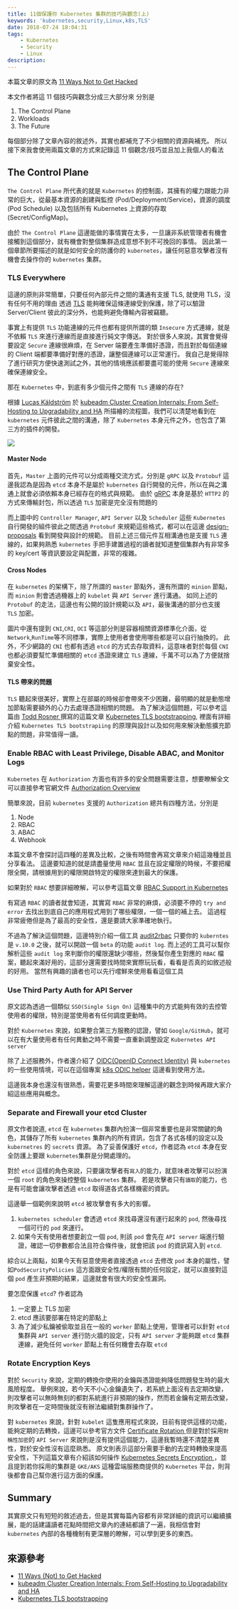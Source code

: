 ```yaml
---
title: 11個保護你 Kubernetes 集群的技巧與觀念(上)
keywords: 'kubernetes,security,Linux,k8s,TLS'
date: 2018-07-24 18:04:31
tags:
	- Kubernetes
	- Security
	- Linux
description:
---
```


本篇文章的原文為 [11 Ways Not to Get Hacked](https://kubernetes.io/blog/2018/07/18/11-ways-not-to-get-hacked/#11-run-a-service-mesh)

本文作者將這 11 個技巧與觀念分成三大部分來
分別是
1. The Control Plane
2. Workloads
3. The Future

每個部分除了文章內容的敘述外，其實也都補充了不少相關的資源與補充。
所以接下來我會使用兩篇文章的方式來記錄這 11 個觀念/技巧並且加上我個人的看法

<!--more-->

## The Control Plane
`The Control Plane` 所代表的就是 `Kubernetes` 的控制面，其擁有的權力跟能力非常的巨大，從最基本資源的創建與監控 (Pod/Deployment/Service)，資源的調度(Pod Schedule) 以及包括所有 Kubernetes 上資源的存取 (Secret/ConfigMap)。

由於 `The Control Plane` 這邊能做的事情實在太多，一旦讓非系統管理者有機會接觸到這個部分，就有機會對整個集群造成意想不到不可挽回的事情。
因此第一個章節所要描述的就是如何安全的防護你的 `kubernetes`，讓任何惡意攻擊者沒有機會去操作你的 `kubernetes` 集群。

### TLS Everywhere
這邊的原則非常簡單，只要任何內部元件之間的溝通有支援 TLS, 就使用 TLS，沒有任何不用的理由
透過 [TLS](https://zh.wikipedia.org/wiki/%E5%82%B3%E8%BC%B8%E5%B1%A4%E5%AE%89%E5%85%A8%E6%80%A7%E5%8D%94%E5%AE%9A) 能夠確保這條連線受到保護，除了可以驗證 Server/Client 彼此的深分外，也能夠避免傳輸內容被竊聽。

事實上有提供 `TLS` 功能連線的元件也都有提供所謂的類 `Insecure` 方式連線，就是不依賴 `TLS` 來進行連線而是直接進行純文字傳送。
對於很多人來說，其實會覺得要設定 `Secure` 連線很麻煩，在 Server 端要產生準備好憑證，而且對於每個連線的 Client 端都要準備好對應的憑證，讓整個連線可以正常運行。
我自己是覺得除了進行研究方便快速測試之外，其他的情境應該都要盡可能的使用 `Secure` 連線來確保連線安全。

那在 `Kubernetes` 中，到底有多少個元件之間有 `TLS` 連線的存在?

根據 [Lucas Käldström](https://docs.google.com/presentation/d/1Gp-2blk5WExI_QR59EUZdwfO2BWLJqa626mK2ej-huo/edit#slide=id.g1e639c415b_0_56) 於 [kubeadm Cluster Creation Internals: From Self-Hosting to Upgradability and HA](https://docs.google.com/presentation/d/1Gp-2blk5WExI_QR59EUZdwfO2BWLJqa626mK2ej-huo/edit#slide=id.g1e639c415b_0_56) 所描繪的流程圖，我們可以清楚地看到在 `kubernetes` 元件彼此之間的溝通，除了 `Kubernetes` 本身元件之外，也包含了第三方的插件的開發。

![](https://i.imgur.com/eovKE0P.png)

#### Master Node
首先，`Master` 上面的元件可以分成兩種交流方式，分別是 `gRPC` 以及 `Protobuf`
這邊我認為是因為 `etcd` 本身不是屬於 `kubernetes` 自行開發的元件，所以在與之溝通上就會必須依賴本身已經存在的格式與規範。
由於 [gRPC](https://grpc.io/) 本身是基於 `HTTP2` 的方式來傳輸封包，所以透過 `TLS` 加密是完全沒有問題的

而上圖中的 `Controller Manager`, `API Server` 以及 `Scheduler` 這些 `Kubernetes` 自行開發的組件彼此之間透過 `Protobuf` 來規範這些格式，都可以在這邊 [design-proposals](https://github.com/kubernetes/community/blob/master/contributors/design-proposals/api-machinery/protobuf.md) 看到開發與設計的規範。
目前上述三個元件互相溝通也是支援 `TLS` 連線的，如果夠熟悉 `kubernetes` 手把手建置過程的讀者就知道整個集群內有非常多的 key/cert 等資訊要設定與配置，非常的複雜。

#### Cross Nodes

在 `kubernetes` 的架構下，除了所謂的 `master` 節點外，還有所謂的 `minion` 節點，而 `minion` 則會透過機器上的 `kubelet` 與 `API Server` 進行溝通。
如同上述的 `Protobuf` 的走法，這邊也有公開的設計規範以及 `API`，最後溝通的部分也支援 `TLS` 加密。

圖片中還有提到 `CNI`,`CRI`, `OCI` 等這部分則是容器相關資源標準化介面，從`Network`,`RunTime`等不同標準，實際上使用者會使用哪些都是可以自行抽換的。
此外，不少網路的 `CNI` 也都有透過 `etcd` 的方式去存取資料，這意味者對於每個 `CNI` 也都必須要幫忙準備相關的 `etcd` 憑證來建立 `TLS` 連線，千萬不可以為了方便就捨棄安全性。


#### TLS 帶來的問題
`TLS` 聽起來很美好，實際上在部屬的時候卻會帶來不少困難，最明顯的就是動態增加節點需要額外的心力去處理憑證相關的問題。
為了解決這個問題，可以參考這篇由 [Todd Rosner
](https://medium.com/@toddrosner) 撰寫的這篇文章 [Kubernetes TLS bootstrapping](https://medium.com/@toddrosner/kubernetes-tls-bootstrapping-cf203776abc7), 裡面有詳細介紹 `Kubernetes TLS bootstrapiing` 的原理與設計以及如何用來解決動態擴充節點的問題，非常值得一讀。

### Enable RBAC with Least Privilege, Disable ABAC, and Monitor Logs

`Kubernetes` 在 `Authorization` 方面也有許多的安全問題需要注意，想要瞭解全文可以直接參考官網文件 [Authorization Overview](https://kubernetes.io/docs/reference/access-authn-authz/authorization/)

簡單來說，目前 `kubernetes` 支援的 `Authorization` 總共有四種方法，分別是
1. Node
2. RBAC
3. ABAC
4. Webhook

本篇文章不會探討這四種的差異及比較，之後有時間會再寫文章來介紹這幾種並且分享看法。
這邊要知道的就是請盡量使用 `RBAC` 並且在設定權限的時候，不要把權限全開，請根據用到的權限開啟特定的權限來達到最大的保護。

如果對於 `RBAC` 想要詳細暸解，可以參考這篇文章 [RBAC Support in Kubernetes](https://kubernetes.io/blog/2017/04/rbac-support-in-kubernetes/)

有寫過 `RBAC` 的讀者就會知道，其實寫 `RBAC` 非常的麻煩，必須要不停的 `try and error` 去找出到底自己的應用程式用到了哪些權限，一個一個的補上去。
這過程非常疲倦但是為了最高的安全性，還是要請大家準確地執行。

不過為了解決這個問題，這邊特別介紹一個工具 [audit2rbac](https://github.com/liggitt/audit2rbac)
只要你的 `kuberntes` 是 `v.10.0` 之後，就可以開啟一個 `beta` 的功能 `audit log`.
而上述的工具可以幫你解析這些 `audit log` 來判斷你的權限還缺少哪些，然後幫你產生對應的 `RBAC` 檔案，聽起來滿好用的，這部分還需要找時間來實際玩玩看，看看是否真的如敘述般的好用。
當然有興趣的讀者也可以先行嚐鮮來使用看看這個工具

### Use Third Party Auth for API Server
原文認為透過一個類似 `SSO(Single Sign On)` 這種集中的方式能夠有效的去控管使用者的權限，特別是當使用者有任何調度更動時。

對於 `Kubernetes` 來說，如果整合第三方服務的認證，譬如 `Google/GitHub`，就可以在有大量使用者有任何異動之時不需要一直重新調整設定 `Kubernetes API server` 

除了上述服務外，作者還介紹了 [OIDC(OpenID Connect Identity)](https://github.com/micahhausler/k8s-oidc-helper) 與 `kubernetes` 的一些使用情境，可以在這個專案 [k8s ODIC helper](https://github.com/micahhausler/k8s-oidc-helper) 這邊看到使用方法。

這邊我本身也還沒有很熟悉，需要花更多時間來理解這邊的觀念到時候再跟大家介紹這些應用與概念。

### Separate and Firewall your etcd Cluster
原文作者說道, `etcd` 在 `kubernetes` 集群內扮演一個非常重要也是非常關鍵的角色，其儲存了所有 `kubernetes` 集群內的所有資訊，包含了各式各樣的設定以及 `kubernetres` 的 `secrets` 資源。
為了妥善保護好 `etcd`，作者認為 `etcd` 本身在安全防護上要跟 `kubernetes`集群是分開處理的。

對於 `etcd` 這樣的角色來說，只要讓攻擊者有`寫入`的能力，就意味者攻擊可以扮演一個 `root` 的角色來操控整個 `kubernetes` 集群。
若是攻擊者只有`讀取`的能力，也是有可能會讓攻擊者透過 `etcd` 取得道各式各樣機密的資訊。

這邊舉一個範例來說明 `etcd` 被攻擊會有多大的影響。
1. `kubernetes scheduler` 會透過 `etcd` 來找尋還沒有運行起來的 `pod`, 然後尋找一個可行的 `pod` 來運行。
2. 如果今天有使用者想要創立一個 `pod`, 則該 `pod` 會先在 `API server` 端進行驗證，確認一切參數都合法且符合條件後，就會把該 `pod` 的資訊寫入到 `etcd`.

綜合以上兩點，如果今天有惡意使用者直接透過 `etcd` 去修改 `pod` 本身的屬性，譬如`PodSecurityPolicies` 這方面跟安全性/權限有關的任何設定，就可以直接對這個 `pod` 產生非預期的結果，這邊就會有很大的安全性漏洞。

要怎麼保護 `etcd`?
作者認為
1. 一定要上 TLS 加密
2. etcd 應該要部署在特定的節點上
3. 為了減少私鑰被偷取並且在一般的 `worker` 節點上使用，管理者可以針對 `etcd` 集群與 `API server` 進行防火牆的設定，只有 `API server` 才能夠跟 `etcd` 集群連線，避免任何 `worker` 節點上有任何機會去存取 `etcd`

### Rotate Encryption Keys
對於 `Security` 來說，定期的轉換你使用的金鑰與憑證能夠降低問題發生時的最大風險程度。
舉例來說，若今天不小心金鑰遺失了，若系統上面沒有去定期改變，則攻擊者可以無時無刻的都對系統進行非預期的操作，然而若金鑰有定期去改變，則攻擊者在一定時間後就沒有辦法繼續對集群操作了。

對 `kubernetes` 來說，針對 `kubelet` 這隻應用程式來說，目前有提供這樣的功能，能夠定期的去轉換，這邊可以參考官方文件 [Certificate Rotation
](https://kubernetes.io/docs/tasks/tls/certificate-rotation/#enabling-client-certificate-rotation)
但是對於採用`對稱性加密`的 `API Server` 來說則是沒有提供這個能力，這邊我暫時還不清楚差異性，對於安全性沒有這麼熟悉。
原文則表示這部分需要手動的去定時轉換來提高安全性，下列這篇文章有介紹該如何操作 [Kubernetes Secrets Encryption
](https://www.twistlock.com/2017/08/02/kubernetes-secrets-encryption/)，並且提到若你採用的集群是 `GKE/AKS` 這種雲端服務商提供的 `Kubernetes` 平台，則背後都會自己幫你進行這方面的保護。



## Summary

其實原文只有短短的敘述過去，但是其實每篇內容都有非常詳細的資訊可以繼續擴展，能的話建議讀者花點時間把文章內的連結都讀了一遍，我相信會對 `kubernetes` 內部的各種機制有更深層的瞭解，可以學到更多的東西。


## 來源參考
- [11 Ways (Not) to Get Hacked](https://kubernetes.io/blog/2018/07/18/11-ways-not-to-get-hacked/)
- [kubeadm Cluster Creation Internals: From Self-Hosting to Upgradability and HA
](https://docs.google.com/presentation/d/1Gp-2blk5WExI_QR59EUZdwfO2BWLJqa626mK2ej-huo/edit#slide=id.g1e639c415b_0_56)
- [Kubernetes TLS bootstrapping
](https://medium.com/@toddrosner/kubernetes-tls-bootstrapping-cf203776abc7)
